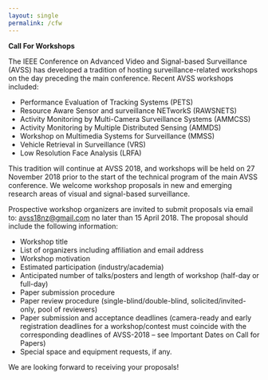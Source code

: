 ```yaml
---
layout: single
permalink: /cfw
---
```

**Call For Workshops**

The IEEE Conference on Advanced Video and Signal-based Surveillance (AVSS) has developed a tradition of hosting surveillance-related workshops on the day preceding the main conference. Recent AVSS workshops included:<br/>
- Performance Evaluation of Tracking Systems (PETS)
- Resource Aware Sensor and surveillance NETworkS (RAWSNETS)
- Activity Monitoring by Multi-Camera Surveillance Systems (AMMCSS)
- Activity Monitoring by Multiple Distributed Sensing (AMMDS)
- Workshop on Multimedia Systems for Surveillance (MMSS)
- Vehicle Retrieval in Surveillance (VRS)
- Low Resolution Face Analysis (LRFA)

This tradition will continue at AVSS 2018, and workshops will be held on 27 November 2018 prior to the start of the technical program of the main AVSS conference. We welcome workshop proposals in new and emerging research areas of visual and signal-based surveillance.

Prospective workshop organizers are invited to submit proposals via email to: <a href="mailto:avss18nz@gmail.com">avss18nz@gmail.com</a> no later than 15 April 2018. The proposal should include the following information:<br/>
- Workshop title
- List of organizers including affiliation and email address
- Workshop motivation
- Estimated participation (industry/academia)
- Anticipated number of talks/posters and length of workshop (half-day or full-day)
- Paper submission procedure 
- Paper review procedure (single-blind/double-blind, solicited/invited-only, pool of reviewers)
- Paper submission and acceptance deadlines (camera-ready and early registration deadlines for a workshop/contest must coincide with the corresponding deadlines of AVSS-2018 – see Important Dates on Call for Papers)
- Special space and equipment requests, if any.
 
We are looking forward to receiving your proposals!